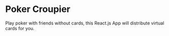 # Poker Croupier

Play poker with friends without cards, this React.js App will distribute virtual cards for you.
